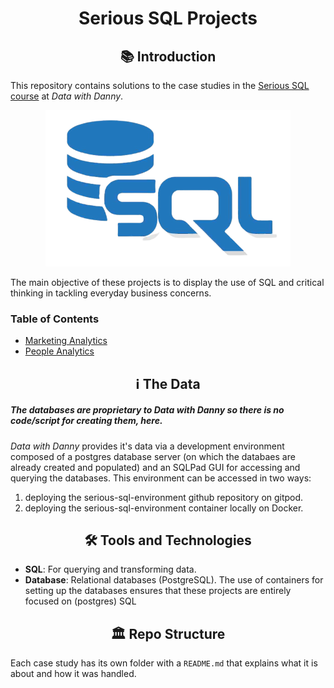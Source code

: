 <h1 style="text-align: center;">Serious SQL Projects </h1>

<h2 style="text-align: center;"> 📚️ Introduction </h2>

This repository contains solutions to the case studies in the [Serious SQL course](https://www.datawithdanny.com/courses/serious-sql) at *Data with Danny*.

<span style="text-align: center;">

![SQL](sql_logo.png)

</span>

The main objective of these projects is to display the use of SQL and critical thinking in tackling everyday business concerns.

### Table of Contents
- [Marketing Analytics](Marketing_Analytics/README.md)
- [People Analytics](People_Analytics/README.md)

<h2 style="text-align: center;"> ℹ️ The Data </h2>

##### The databases are proprietary to *Data with Danny* so there is no code/script for creating them, here.
 
 *Data with Danny* provides it's data via a development environment composed of a postgres database server (on which the databaes are already created and populated) and an SQLPad GUI for accessing and querying the databases. This environment can be accessed in two ways:
 1. deploying the serious-sql-environment github repository on gitpod.
 2. deploying the serious-sql-environment container locally on Docker.

<h2 style="text-align: center;"> 🛠️ Tools and Technologies </h2>

- **SQL**: For querying and transforming data.
- **Database**: Relational databases (PostgreSQL).
The use of containers for setting up the databases ensures that these projects are entirely focused on (postgres) SQL

<h2 style="text-align: center;"> 🏛️ Repo Structure </h2>

Each case study has its own folder with a `README.md` that explains what it is about and how it was handled.
